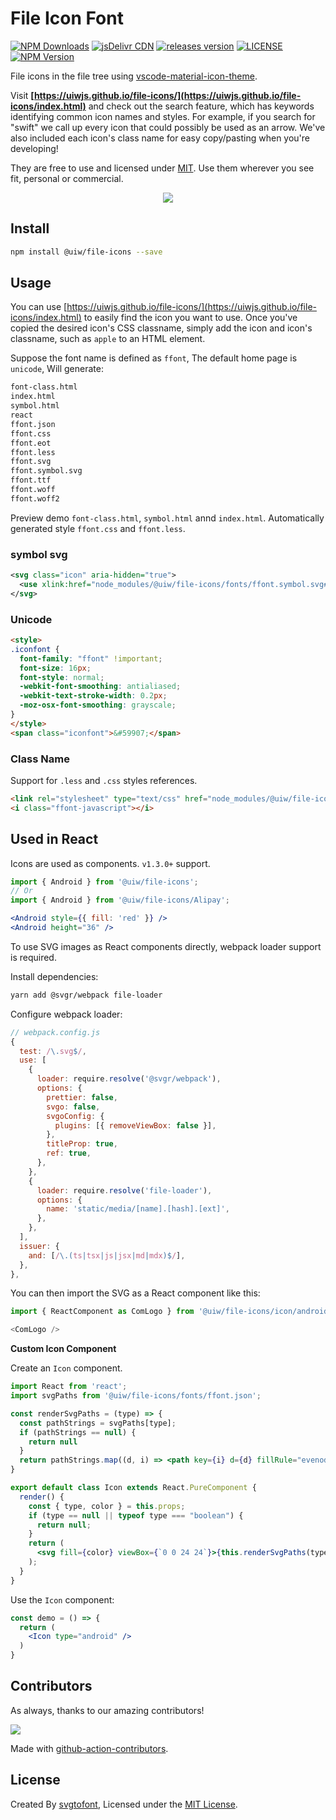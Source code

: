 File Icon Font
===

[![NPM Downloads](https://img.shields.io/npm/dm/@uiw/file-icons.svg?style=flat)](https://www.npmjs.com/package/@uiw/file-icons)
[![jsDelivr CDN](https://data.jsdelivr.com/v1/package/npm/@uiw/file-icons/badge?style=rounded)](https://www.jsdelivr.com/package/npm/@uiw/file-icons)
[![releases version](https://img.shields.io/github/release/uiwjs/file-icons.svg)](https://github.com/uiwjs/file-icons/releases)
[![LICENSE](https://img.shields.io/dub/l/vibe-d.svg)](https://github.com/uiwjs/file-icons)
[![NPM Version](https://img.shields.io/npm/v/@uiw/file-icons.svg)](https://www.npmjs.com/package/@uiw/file-icons)

File icons in the file tree using [vscode-material-icon-theme](https://github.com/PKief/vscode-material-icon-theme).

Visit **[https://uiwjs.github.io/file-icons/](https://uiwjs.github.io/file-icons/index.html)** and check out the search feature, which has keywords identifying common icon names and styles. For example, if you search for "swift" we call up every icon that could possibly be used as an arrow. We've also included each icon's class name for easy copy/pasting when you're developing!

They are free to use and licensed under [MIT](https://opensource.org/licenses/MIT). Use them wherever you see fit, personal or commercial. 

<p align="center">
  <a href="https://uiwjs.github.io/file-icons">
    <img src="https://github.com/uiwjs/file-icons/raw/master/assets/file-icons.png">
  </a>
</p>

## Install

```bash
npm install @uiw/file-icons --save
```

## Usage

You can use [https://uiwjs.github.io/file-icons/](https://uiwjs.github.io/file-icons/index.html) to easily find the icon you want to use. Once you've copied the desired icon's CSS classname, simply add the icon and icon's classname, such as `apple` to an HTML element.

Suppose the font name is defined as `ffont`, The default home page is `unicode`, Will generate: 

```bash
font-class.html
index.html
symbol.html
react
ffont.json
ffont.css
ffont.eot
ffont.less
ffont.svg
ffont.symbol.svg
ffont.ttf
ffont.woff
ffont.woff2
```

Preview demo `font-class.html`, `symbol.html` annd `index.html`. Automatically generated style `ffont.css` and `ffont.less`.

### symbol svg

```xml
<svg class="icon" aria-hidden="true">
  <use xlink:href="node_modules/@uiw/file-icons/fonts/ffont.symbol.svg#ffont-javascript"></use>
</svg>
```

### Unicode

```html
<style>
.iconfont {
  font-family: "ffont" !important;
  font-size: 16px;
  font-style: normal;
  -webkit-font-smoothing: antialiased;
  -webkit-text-stroke-width: 0.2px;
  -moz-osx-font-smoothing: grayscale;
}
</style>
<span class="iconfont">&#59907;</span>
```

### Class Name

Support for `.less` and `.css` styles references.

```html
<link rel="stylesheet" type="text/css" href="node_modules/@uiw/file-icons/fonts/ffont.css">
<i class="ffont-javascript"></i>
```

## Used in React

Icons are used as components. `v1.3.0+` support.

```jsx
import { Android } from '@uiw/file-icons';
// Or
import { Android } from '@uiw/file-icons/Alipay';

<Android style={{ fill: 'red' }} />
<Android height="36" />
```

To use SVG images as React components directly, webpack loader support is required.

Install dependencies:

```bash
yarn add @svgr/webpack file-loader
```

Configure webpack loader:

```js
// webpack.config.js
{
  test: /\.svg$/,
  use: [
    {
      loader: require.resolve('@svgr/webpack'),
      options: {
        prettier: false,
        svgo: false,
        svgoConfig: {
          plugins: [{ removeViewBox: false }],
        },
        titleProp: true,
        ref: true,
      },
    },
    {
      loader: require.resolve('file-loader'),
      options: {
        name: 'static/media/[name].[hash].[ext]',
      },
    },
  ],
  issuer: {
    and: [/\.(ts|tsx|js|jsx|md|mdx)$/],
  },
},
```

You can then import the SVG as a React component like this:

```javascript
import { ReactComponent as ComLogo } from '@uiw/file-icons/icon/android.svg';

<ComLogo />
```

**Custom Icon Component**

Create an `Icon` component.

```jsx
import React from 'react';
import svgPaths from '@uiw/file-icons/fonts/ffont.json';

const renderSvgPaths = (type) => {
  const pathStrings = svgPaths[type];
  if (pathStrings == null) {
    return null
  }
  return pathStrings.map((d, i) => <path key={i} d={d} fillRule="evenodd" />)
}

export default class Icon extends React.PureComponent {
  render() {
    const { type, color } = this.props;
    if (type == null || typeof type === "boolean") {
      return null;
    }
    return (
      <svg fill={color} viewBox={`0 0 24 24`}>{this.renderSvgPaths(type)}</svg>
    );
  }
}
```

Use the `Icon` component:

```jsx
const demo = () => {
  return (
    <Icon type="android" />
  )
}
```

## Contributors

As always, thanks to our amazing contributors!

<a href="https://github.com/uiwjs/file-icons/graphs/contributors">
  <img src="https://uiwjs.github.io/file-icons/CONTRIBUTORS.svg" />
</a>

Made with [github-action-contributors](https://github.com/jaywcjlove/github-action-contributors).

## License

Created By [svgtofont](https://github.com/jaywcjlove/svgtofont), Licensed under the [MIT License](https://opensource.org/licenses/MIT).
